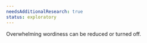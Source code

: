```yaml
---
needsAdditionalResearch: true
status: exploratory
---
```


Overwhelming wordiness can be reduced or turned off.
